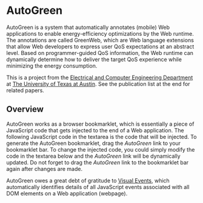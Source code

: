 # AutoGreen

AutoGreen is a system that automatically annotates (mobile) Web applications to enable energy-efficiency optimizations by the Web runtime. The annotations are called GreenWeb, which are Web language extensions that allow Web developers to express user QoS expectations at an abstract level. Based on programmer-guided QoS information, the Web runtime can dynamically determine how to deliver the target QoS experience while minimizing the energy consumption.

This is a project from the [Electrical and Computer Engineering Department](http://www.ece.utexas.edu/) at [The University of Texas at Austin](http://www.utexas.edu/). See the publication list at the end for related papers.

## Overview

AutoGreen works as a browser bookmarklet, which is essentially a piece of JavaScript code that gets injected to the end of a Web application. The following JavaScript code in the textarea is the code that will be injected.  To generate the AutoGreen bookmarklet, drag the <i>AutoGreen</i> link to your bookmarklet bar. To change the injected code, you could simply modify the code in the textarea below and the <i>AutoGreen</i> link will be dynamically updated. Do not forget to drag the <i>AutoGreen</i> link to the bookmarklet bar again after changes are made.

AutoGreen owes a great debt of gratitude to <a href="https://github.com/DataTables/VisualEvent">Visual Events</a>, which automatically identifies details of all JavaScript events associated with all DOM elements on a Web application (webpage).
